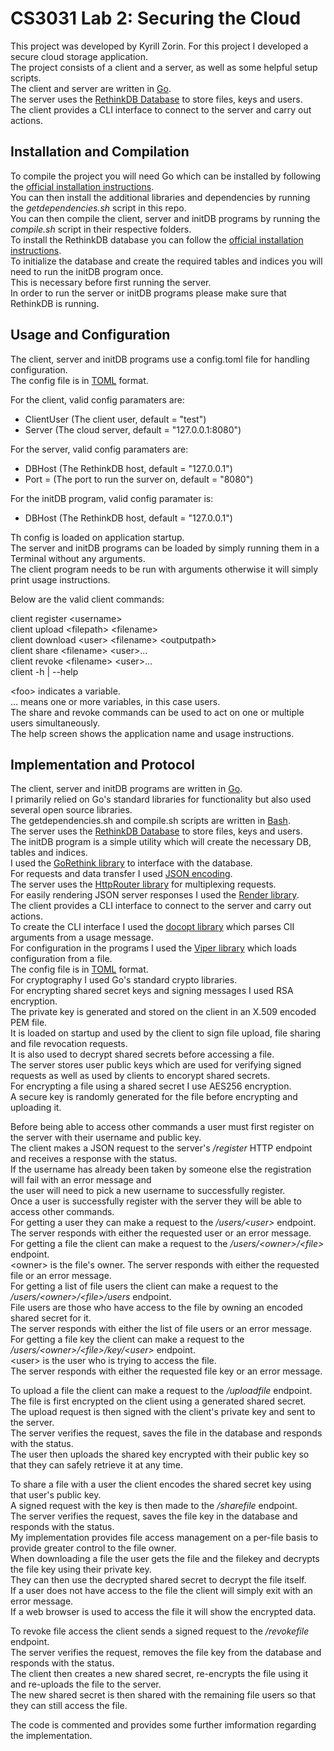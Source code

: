 CS3031 Lab 2: Securing the Cloud
================================

This project was developed by Kyrill Zorin.
For this project I developed a secure cloud storage application.  
The project consists of a client and a server, as well as some helpful setup scripts.  
The client and server are written in [Go](https://golang.org).  
The server uses the [RethinkDB Database](http://rethinkdb.com) to store files, keys and users.  
The client provides a CLI interface to connect to the server and carry out actions.  

## Installation and Compilation

To compile the project you will need Go which can be installed by following the [official installation instructions](https://golang.org/doc/install).  
You can then install the additional libraries and dependencies by running the *getdependencies.sh* script in this repo.  
You can then compile the client, server and initDB programs by running the *compile.sh* script in their respective folders.  
To install the RethinkDB database you can follow the [official installation instructions](http://rethinkdb.com/docs/install).  
To initialize the database and create the required tables and indices you will need to run the initDB program once.  
This is necessary before first running the server.  
In order to run the server or initDB programs please make sure that RethinkDB is running.  

## Usage and Configuration
The client, server and initDB programs use a config.toml file for handling configuration.  
The config file is in [TOML](https://github.com/toml-lang/toml) format.  

For the client, valid config paramaters are:  

  * ClientUser (The client user, default = "test")  
  * Server (The cloud server, default = "127.0.0.1:8080")  

For the server, valid config paramaters are:  

  * DBHost (The RethinkDB host, default = "127.0.0.1")  
  * Port = (The port to run the surver on, default = "8080")  

For the initDB program, valid config paramater is:  

  * DBHost (The RethinkDB host, default = "127.0.0.1")  

Th config is loaded on application startup.  
The server and initDB programs can be loaded by simply running them in a Terminal without any arguments.  
The client program needs to be run with arguments otherwise it will simply print usage instructions.  

Below are the valid client commands:  

  client register \<username>  
  client upload \<filepath> \<filename>  
  client download \<user> \<filename> \<outputpath>  
  client share \<filename> \<user>...  
  client revoke \<filename> \<user>...  
  client -h | --help  

\<foo> indicates a variable.  
\... means one or more variables, in this case users.  
The share and revoke commands can be used to act on one or multiple users simultaneously.  
The help screen shows the application name and usage instructions.  

## Implementation and Protocol

The client, server and initDB programs are written in [Go](https://golang.org).  
I primarily relied on Go's standard libraries for functionality but also used several open source libraries.  
The getdependencies.sh and compile.sh scripts are written in [Bash](https://www.gnu.org/software/bash).  
The server uses the [RethinkDB Database](http://rethinkdb.com) to store files, keys and users.  
The initDB program is a simple utility which will create the necessary DB, tables and indices.  
I used the [GoRethink library](https://github.com/dancannon/gorethink) to interface with the database.  
For requests and data transfer I used [JSON encoding](http://www.json.org/).  
The server uses the [HttpRouter library](https://github.com/julienschmidt/httprouter) for multiplexing requests.  
For easily rendering JSON server responses I used the [Render library](https://github.com/unrolled/render).  
The client provides a CLI interface to connect to the server and carry out actions.  
To create the CLI interface I used the [docopt library](https://github.com/docopt/docopt.go) which parses ClI arguments from a usage message.  
For configuration in the programs I used the [Viper library](https://github.com/spf13/viper) which loads configuration from a file.  
The config file is in [TOML](https://github.com/toml-lang/toml) format.  
For cryptography I used Go's standard crypto libraries.  
For encrypting shared secret keys and signing messages I used RSA encryption.  
The private key is generated and stored on the client in an X.509 encoded PEM file.  
It is loaded on startup and used by the client to sign file upload, file sharing and file revocation requests.  
It is also used to decrypt shared secrets before accessing a file.  
The server stores user public keys which are used for verifying signed requests as well as used by clients to encorypt shared secrets.  
For encrypting a file using a shared secret I use AES256 encryption.  
A secure key is randomly generated for the file before encrypting and uploading it.  

Before being able to access other commands a user must first register on the server with their username and public key.  
The client makes a JSON request to the server's */register* HTTP endpoint and receives a response with the status.  
If the username has already been taken by someone else the registration will fail with an error message and  
the user will need to pick a new username to successfully register.  
Once a user is successfully register with the server they will be able to access other commands.  
For getting a user they can make a request to the */users/\<user>* endpoint.  
The server responds with either the requested user or an error message.  
For getting a file the client can make a request to the */users/\<owner>/\<file>* endpoint.  
\<owner> is the file's owner.
The server responds with either the requested file or an error message.  
For getting a list of file users the client can make a request to the */users/\<owner>/\<file>/users* endpoint.  
File users are those who have access to the file by owning an encoded shared secret for it.  
The server responds with either the list of file users or an error message.  
For getting a file key the client can make a request to the */users/\<owner>/\<file>/key/\<user>* endpoint.  
\<user> is the user who is trying to access the file.  
The server responds with either the requested file key or an error message.  

To upload a file the client can make a request to the */uploadfile* endpoint.  
The file is first encrypted on the client using a generated shared secret.  
The upload request is then signed with the client's private key and sent to the server.  
The server verifies the request, saves the file in the database and responds with the status.  
The user then uploads the shared key encrypted with their public key so that they can safely retrieve it at any time.  

To share a file with a user the client encodes the shared secret key using that user's public key.  
A signed request with the key is then made to the */sharefile* endpoint.  
The server verifies the request, saves the file key in the database and responds with the status.  
My implementation provides file access management on a per-file basis to provide greater control to the file owner.  
When downloading a file the user gets the file and the filekey and decrypts the file key using their private key.  
They can then use the decrypted shared secret to decrypt the file itself.  
If a user does not have access to the file the client will simply exit with an error message.  
If a web browser is used to access the file it will show the encrypted data.  

To revoke file access the client sends a signed request to the */revokefile* endpoint.  
The server verifies the request, removes the file key from the database and responds with the status.  
The client then creates a new shared secret, re-encrypts the file using it and re-uploads the file to the server.  
The new shared secret is then shared with the remaining file users so that they can still access the file.  

The code is commented and provides some further imformation regarding the implementation.
